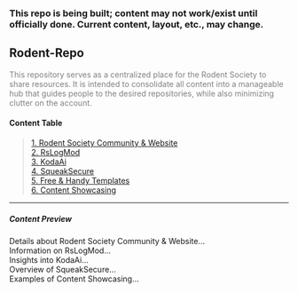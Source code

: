 <h3 color="red">This repo is being built; content may not work/exist until officially done. Current content, layout, etc., may change.</h3>
<h2>Rodent-Repo</h2>
<p style="color: grey;">
    This repository serves as a centralized place for the Rodent Society to share resources.
    It is intended to consolidate all content into a manageable hub that guides people to the desired repositories,
    while also minimizing clutter on the account.
</p>
<h4>Content Table</h4>

<blockquote>
    <a href="#rodent-society-community--website">1. Rodent Society Community & Website</a><br>
    <a href="#rslogmod">2. RsLogMod</a><br>
    <a href="#kodaai">3. KodaAi</a><br>
    <a href="#squeaksecure">4. SqueakSecure</a><br>
    <a href="https://github.com/D-3-X/Rodent-Repo/tree/main/templates">5. Free & Handy Templates</a><br>
    <a href="#content-showcasing">6. Content Showcasing</a>
</blockquote>
<hr>
<h5>Content Preview</h5>

<div id="rodent-society-community--website">Details about Rodent Society Community & Website...</div>
<div id="rslogmod">Information on RsLogMod...</div>
<div id="kodaai">Insights into KodaAi...</div>
<div id="squeaksecure">Overview of SqueakSecure...</div>
<div id="content-showcasing">Examples of Content Showcasing...</div>
